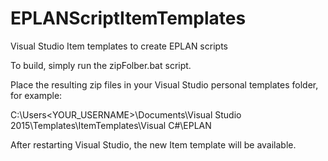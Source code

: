 # EPLANScriptItemTemplates
Visual Studio Item templates to create EPLAN scripts

To build, simply run the zipFolber.bat script.

Place the resulting zip files in your Visual Studio personal templates folder, for example:

C:\Users<YOUR_USERNAME>\Documents\Visual Studio 2015\Templates\ItemTemplates\Visual C#\EPLAN

After restarting Visual Studio, the new Item template will be available.
